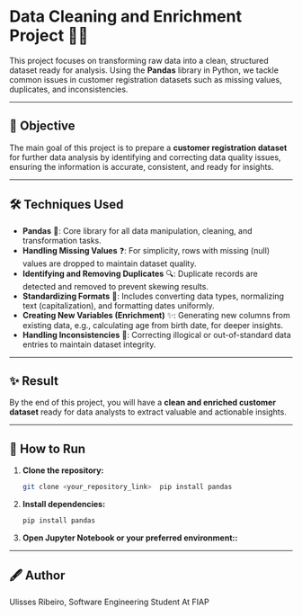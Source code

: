# Data Cleaning and Enrichment Project 🧹✨

This project focuses on transforming raw data into a clean, structured dataset ready for analysis. Using the **Pandas** library in Python, we tackle common issues in customer registration datasets such as missing values, duplicates, and inconsistencies.

---

## 🎯 Objective

The main goal of this project is to prepare a **customer registration dataset** for further data analysis by identifying and correcting data quality issues, ensuring the information is accurate, consistent, and ready for insights.

---

## 🛠️ Techniques Used

- **Pandas** 🐼: Core library for all data manipulation, cleaning, and transformation tasks.  
- **Handling Missing Values** ❓: For simplicity, rows with missing (null) values are dropped to maintain dataset quality.  
- **Identifying and Removing Duplicates** 🔍: Duplicate records are detected and removed to prevent skewing results.  
- **Standardizing Formats** 🧾: Includes converting data types, normalizing text (capitalization), and formatting dates uniformly.  
- **Creating New Variables (Enrichment)** ✨: Generating new columns from existing data, e.g., calculating age from birth date, for deeper insights.  
- **Handling Inconsistencies** 🔧: Correcting illogical or out-of-standard data entries to maintain dataset integrity.

---

## ✨ Result

By the end of this project, you will have a **clean and enriched customer dataset** ready for data analysts to extract valuable and actionable insights.

---

## 🚀 How to Run

1. **Clone the repository:**

   ```bash
   git clone <your_repository_link>  pip install pandas
2. **Install dependencies:**
    ```bash
   pip install pandas

 3. **Open Jupyter Notebook or your preferred environment::**

---

## 🖋️ Author
Ulisses Ribeiro, Software Engineering Student At FIAP
